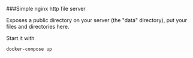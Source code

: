 ###Simple nginx http file server

Exposes a public directory on your server (the "data" directory), put your files and directories here.

Start it with
```
docker-compose up
```
